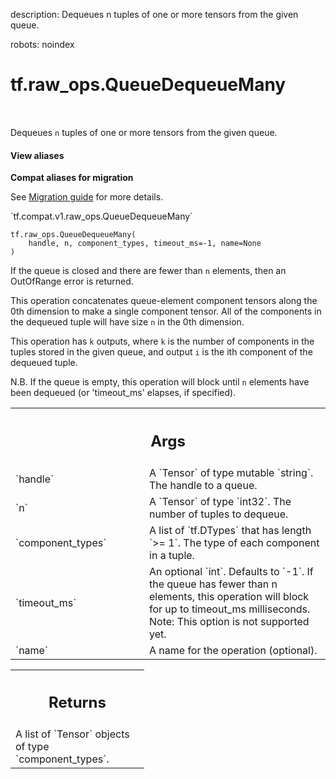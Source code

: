 description: Dequeues n tuples of one or more tensors from the given queue.

robots: noindex

# tf.raw_ops.QueueDequeueMany

<!-- Insert buttons and diff -->

<table class="tfo-notebook-buttons tfo-api nocontent" align="left">

</table>



Dequeues `n` tuples of one or more tensors from the given queue.

<section class="expandable">
  <h4 class="showalways">View aliases</h4>
  <p>
<b>Compat aliases for migration</b>
<p>See
<a href="https://www.tensorflow.org/guide/migrate">Migration guide</a> for
more details.</p>
<p>`tf.compat.v1.raw_ops.QueueDequeueMany`</p>
</p>
</section>

<pre class="devsite-click-to-copy prettyprint lang-py tfo-signature-link">
<code>tf.raw_ops.QueueDequeueMany(
    handle, n, component_types, timeout_ms=-1, name=None
)
</code></pre>



<!-- Placeholder for "Used in" -->

If the queue is closed and there are fewer than `n` elements, then an
OutOfRange error is returned.

This operation concatenates queue-element component tensors along the
0th dimension to make a single component tensor.  All of the components
in the dequeued tuple will have size `n` in the 0th dimension.

This operation has `k` outputs, where `k` is the number of components in
the tuples stored in the given queue, and output `i` is the ith
component of the dequeued tuple.

N.B. If the queue is empty, this operation will block until `n` elements
have been dequeued (or 'timeout_ms' elapses, if specified).

<!-- Tabular view -->
 <table class="responsive fixed orange">
<colgroup><col width="214px"><col></colgroup>
<tr><th colspan="2"><h2 class="add-link">Args</h2></th></tr>

<tr>
<td>
`handle`
</td>
<td>
A `Tensor` of type mutable `string`. The handle to a queue.
</td>
</tr><tr>
<td>
`n`
</td>
<td>
A `Tensor` of type `int32`. The number of tuples to dequeue.
</td>
</tr><tr>
<td>
`component_types`
</td>
<td>
A list of `tf.DTypes` that has length `>= 1`.
The type of each component in a tuple.
</td>
</tr><tr>
<td>
`timeout_ms`
</td>
<td>
An optional `int`. Defaults to `-1`.
If the queue has fewer than n elements, this operation
will block for up to timeout_ms milliseconds.
Note: This option is not supported yet.
</td>
</tr><tr>
<td>
`name`
</td>
<td>
A name for the operation (optional).
</td>
</tr>
</table>



<!-- Tabular view -->
 <table class="responsive fixed orange">
<colgroup><col width="214px"><col></colgroup>
<tr><th colspan="2"><h2 class="add-link">Returns</h2></th></tr>
<tr class="alt">
<td colspan="2">
A list of `Tensor` objects of type `component_types`.
</td>
</tr>

</table>

